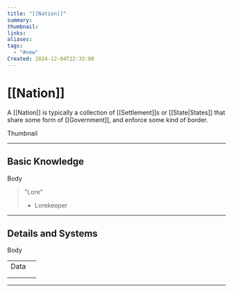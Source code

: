 ```yaml
---
title: "[[Nation]]"
summary: 
thumbnail: 
links: 
aliases: 
tags:
  - "#new"
Created: 2024-12-04T22:33:00
---
```

# [[Nation]]

A [[Nation]] is typically a collection of [[Settlement]]s or [[State|States]] that share some form of [[Government]], and enforce some kind of border.

Thumbnail

----
## **Basic Knowledge**

Body

> "Lore"
> - Lorekeeper


---
## **Details and Systems**

Body

|      |     |
| ---- | --- |
| Data |     |
|      |     |
|      |     |

----
